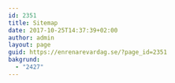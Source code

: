 ```yaml
---
id: 2351
title: Sitemap
date: 2017-10-25T14:37:39+02:00
author: admin
layout: page
guid: https://enrenarevardag.se/?page_id=2351
bakgrund:
  - "2427"
---
```

